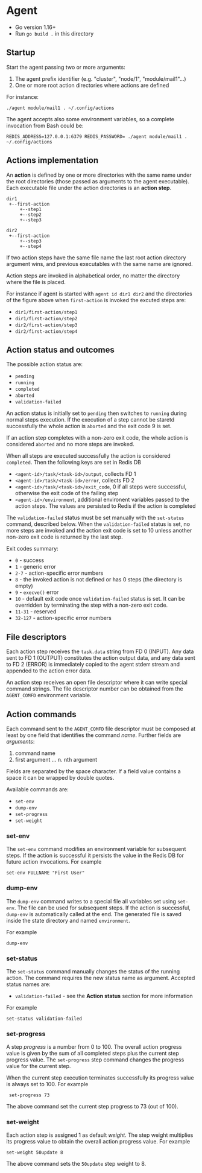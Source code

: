 # Agent

* Go version 1.16+
* Run `go build .` in this directory

## Startup

Start the agent passing two or more arguments:

1. The agent prefix identifier (e.g. "cluster", "node/1", "module/mail1"...)
2. One or more root action directories where actions are defined

For instance:

    ./agent module/mail1 . ~/.config/actions

The agent accepts also some environment variables, so a complete invocation from Bash could be:

    REDIS_ADDRESS=127.0.0.1:6379 REDIS_PASSWORD= ./agent module/mail1 . ~/.config/actions

## Actions implementation

An **action** is defined by one or more directories with the same name under the root directories
(those passed as arguments to the agent executable). Each executable file under the action
directories is an **action step**.

    dir1
     +--first-action
         +--step1
         +--step2
         +--step3

    dir2
     +--first-action
         +--step3
         +--step4

If two action steps have the same file name the last root action directory argument wins,
and previous executables with the same name are ignored.

Action steps are invoked in alphabetical order, no matter the directory where the file is placed.

For instance if agent is started with `agent id dir1 dir2` and the directories of the figure above
when `first-action` is invoked the excuted steps are:

- `dir1/first-action/step1`
- `dir1/first-action/step2`
- `dir2/first-action/step3`
- `dir2/first-action/step4`

## Action status and outcomes

The possible action status are:

- `pending`
- `running`
- `completed`
- `aborted`
- `validation-failed`

An action status is initially set to `pending` then switches to `running` during normal steps execution. If the execution
of a step cannot be staretd successfully the whole action is `aborted` and the exit code 9 is set.

If an action step completes with a non-zero exit code, the whole action is considered `aborted` and no more steps are
invoked.

When all steps are executed successfully the action is considered `completed`. Then the following keys are set in Redis DB

- `<agent-id>/task/<task-id>/output`, collects FD 1
- `<agent-id>/task/<task-id>/error`, collects FD 2
- `<agent-id>/task/<task-id>/exit_code`, 0 if all steps were successful, otherwise the exit code of the failing step
- `<agent-id>/environment`, additional environent variables passed to the action steps. The values are persisted to Redis if the action is completed

The `validation-failed` status must be set manually with the `set-status` command, described below. When the `validation-failed`
status is set, no more steps are invoked and the action exit code is set to 10 unless another non-zero exit code is returned by
the last step.

Exit codes summary:

- `0` - success
- `1` - generic error
- `2-7` - action-specific error numbers
- `8` - the invoked action is not defined or has 0 steps (the directory is empty)
- `9` - `execve()` error
- `10` - default exit code once `validation-failed` status is set. It
  can be overridden by terminating the step with a non-zero exit code.
- `11-31` - reserved
- `32-127` - action-specific error numbers

## File descriptors

Each action step receives the `task.data` string from FD 0 (INPUT). Any data sent to FD 1 (OUTPUT) constitutes the action output data, and any data sent to FD 2 (ERROR) is immediately copied to the agent stderr stream and appended to the action error data.

An action step receives an open file descriptor where it can write special command strings. The file descriptor number can be obtained from the `AGENT_COMFD` environment variable.


## Action commands

Each command sent to the `AGENT_COMFD` file descriptor must be composed at least by one field that identifies the
command *name*. Further fields are *arguments*:

1. command name
2. first argument
...
n. nth argument

Fields are separated by the space character. If a field value contains
a space it can be wrapped by double quotes.

Available commands are:

- `set-env`
- `dump-env`
- `set-progress`
- `set-weight`

### set-env

The `set-env` command modifies an environment variable for subsequent steps.
If the action is successful it persists the value in the Redis DB for future action invocations.
For example

    set-env FULLNAME "First User"

### dump-env

The `dump-env` command writes to a special file all variables set using `set-env`. The file can be used for subsequent steps.
If the action is successful, `dump-env` is automatically called at the end.
The generated file is saved inside the state directory and named `environment`.

For example

    dump-env

### set-status

The `set-status` command manually changes the status of the running action. The command requires the new status name
as argument. Accepted status names are:

- `validation-failed` - see the **Action status** section for more information

For example

    set-status validation-failed

### set-progress

A step *progress* is a number from 0 to 100. The overall action progress value is given by the sum of all completed steps plus
the current step progress value. The `set-progress` step command changes the progress value for the current step.

When the current step execution terminates successfully its progress value is always set to 100. For example

     set-progress 73

The above command set the current step progress to 73 (out of 100).

### set-weight

Each action step is assigned 1 as default *weight*. The step weight multiplies its progress value to obtain the overall action progress value. For example

    set-weight 50update 8

The above command sets the `50update` step weight to 8.
